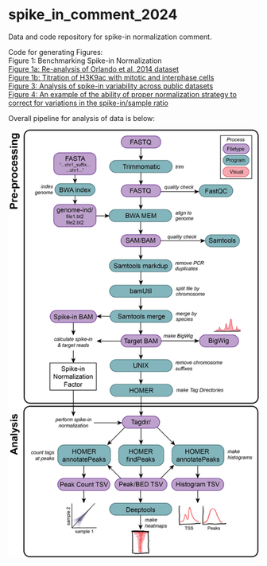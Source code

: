 # spike_in_comment_2024
Data and code repository for spike-in normalization comment.

Code for generating Figures: <br>
Figure 1: Benchmarking Spike-in Normalization <br>
[Figure 1a: Re-analysis of Orlando et al. 2014 dataset](https://github.com/lapatel22/spike_in_correspondence_2024/blob/main/spike_correspondence_figure1a.md) <br>
[Figure 1b: Titration of H3K9ac with mitotic and interphase cells](https://github.com/lapatel22/spike_in_correspondence_2024/blob/main/spike_correspondence_figure1b.md) <br>
[Figure 3: Analysis of spike-in variability across public datasets](https://github.com/lapatel22/spike_in_correspondence_2024/blob/main/spike_correspondence_figure3.md) <br>
[Figure 4: An example of the ability of proper normalization strategy to correct for variations in the spike-in/sample ratio](https://github.com/lapatel22/spike_in_correspondence_2024/blob/main/spike_correspondence_figure4.md)

Overall pipeline for analysis of data is below:

![Computational Pipeline Schematic](https://github.com/lapatel22/spike_in_correspondence_2024/blob/main/computational_pipeline_schematic.png)
